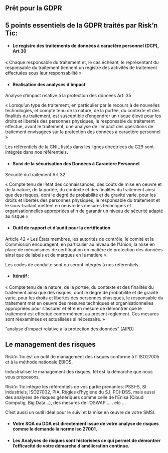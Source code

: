 ## Prêt pour la GDPR

## 5 points essentiels de la GDPR  traités par Risk’n Tic:

 * #### Le registre des traitements de données à caractère personnel (DCP), Art 30
« Chaque responsable du traitement et, le cas échéant, le représentant du responsable du traitement tiennent un registre des activités de traitement effectuées sous leur responsabilité »

 * #### Réalisation des analyses d’impact
 Analyse d’impact relative à la protection des données Art. 35

 « Lorsqu’un type de traitement, en particulier par le recours à de nouvelles technologies, et compte tenu de la nature, de la portée, du contexte et des finalités du traitement, est susceptible d’engendrer un risque élevé pour les droits et libertés des personnes physiques, le responsable du traitement effectue, avant le traitement, une analyse de l’impact des opérations de traitement envisagées sur la protection des données à caractère personnel »

 Les référentiels de la CNIL listés dans les lignes directrices du G29 sont intégrés dans nos référentiels.

 * #### Suivi de la sécurisation des Données à Caractère Personnel
  Sécurité du traitement Art 32

  « Compte tenu de l’état des connaissances, des coûts de mise en oeuvre et de la nature, de la portée, du contexte et des finalités du traitement ainsi que des risques, dont le degré de probabilité et de gravité varie, pour les droits et libertés des personnes physiques, le responsable du traitement et le sous-traitant mettent en oeuvre les mesures techniques et organisationnelles appropriées afin de garantir un niveau de sécurité adapté au risque »

 * #### Outil de rapport et d’audit  pour la certification
  Article 42  « Les États membres, les autorités de contrôle, le comité et la Commission encouragent, en particulier au niveau de l’Union, la mise en place de mécanismes de certification en matière de protection des données ainsi que de labels et de marques en la matière ».
 
  Les codes de conduite sont ou seront intégrés à nos référentiels.

 * #### Itératif :
  « Compte tenu de la nature, de la portée, du contexte et des finalités du traitement ainsi que des risques, dont le degré de probabilité et de gravité varie, pour les droits et libertés des personnes physiques, le responsable du traitement met en oeuvre des mesures techniques et organisationnelles appropriées pour s’assurer et être en mesure de démontrer que le traitement est effectué conformément au présent règlement. Ces mesures sont réexaminées et actualisées si nécessaire. »

  “analyse d’impact relative à la protection des données” (AIPD)

## Le management des risques

 Risk’n Tic est un outil de management des risques conforme à l’ ISO27005 et à la méthode nationale EBIOS.

 Industrialiser le management des risques, tel est la démarche que nous vous proposons.

 Risk’n Tic intègre les référentiels de vos partie prenantes:  PSSI-S, SI Industriels, ISO27002, PIA, Règles d’hygiene du S.I, PCI-DSS, mais aussi des analyses de risques génériques comme celle de l’Enisa  (Cloud Computig, Big Data…), des mesures de l’OSWAP ….. etc …

 C’est aussi un outil idéal pour le suivi et la mise en œuvre de votre SMSI.

  * #### Votre SOA ou DDA est directement issue de votre analyse de risques comme le demande la norme iso 27001.
  * #### Les Analyses de risques sont historisées ce qui permet de démontrer l’efficacité de votre démarche d’amélioration continue.


 


